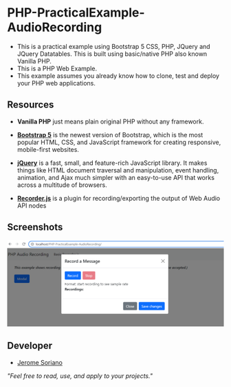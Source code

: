 # PHP-PracticalExample-AudioRecording

- This is a practical example using Bootstrap 5 CSS, PHP, JQuery and JQuery Datatables. This is built using basic/native PHP also known Vanilla PHP.
- This is a PHP Web Example.
- This example assumes you already know how to clone, test and deploy your PHP web applications.

## Resources

- **Vanilla PHP** just means plain original PHP without any framework.

- [**Bootstrap 5**](https://getbootstrap.com/docs/5.0/getting-started/introduction/) is the newest version of Bootstrap, which is the most popular HTML, CSS, and JavaScript framework for creating responsive, mobile-first websites.

- [**jQuery**](https://jquery.com/) is a fast, small, and feature-rich JavaScript library. It makes things like HTML document traversal and manipulation, event handling, animation, and Ajax much simpler with an easy-to-use API that works across a multitude of browsers.

- [**Recorder.js**](https://github.com/mattdiamond/Recorderjs) is a plugin for recording/exporting the output of Web Audio API nodes

## Screenshots

![Home Page](1.png)

## Developer

- [Jerome Soriano](https://github.com/dvxgit-jsoriano)

*"Feel free to read, use, and apply to your projects."*